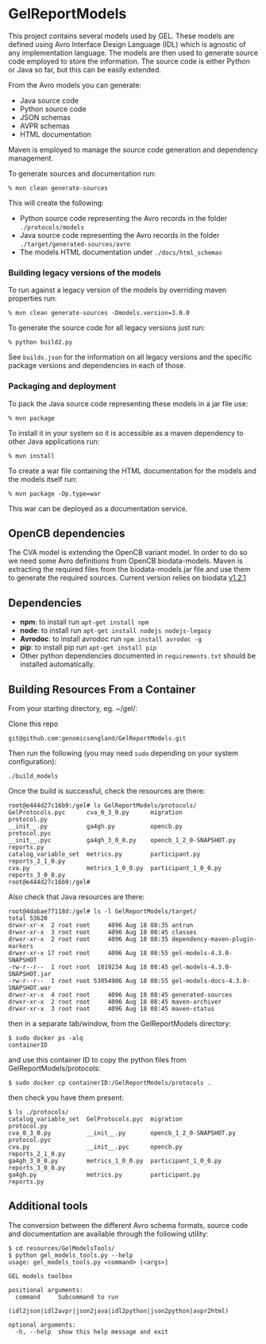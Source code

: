 
# GelReportModels

This project contains several models used by GEL. These models are defined using Avro Interface Design Language (IDL) which is agnostic of any implementation language. The models are then used to generate source code employed to store the information. The source code is either Python or Java so far, but this can be easily extended.

From the Avro models you can generate:
* Java source code
* Python source code
* JSON schemas
* AVPR schemas
* HTML documentation

Maven is employed to manage the source code generation and dependency management.

To generate sources and documentation run:
```
% mvn clean generate-sources
```

This will create the following:
* Python source code representing the Avro records in the folder `./protocols/models`
* Java source code representing the Avro records in the folder `./target/generated-sources/avro`
* The models HTML documentation under `./docs/html_schemas`

### Building legacy versions of the models

To run against a legacy version of the models by overriding maven properties run:
```
% mvn clean generate-sources -Dmodels.version=3.0.0
```

To generate the source code for all legacy versions just run:
```
% python build2.py
```

See `builds.json` for the information on all legacy versions and the specific package versions and dependencies in each of those.

### Packaging and deployment

To pack the Java source code representing these models in a jar file use:
```
% mvn package
```

To install it in your system so it is accessible as a maven dependency to other Java applications run:
```
% mvn install
```

To create a war file containing the HTML documentation for the models and the models itself run:
```
% mvn package -Dp.type=war
```
This war can be deployed as a documentation service.


## OpenCB dependencies

The CVA model is extending the OpenCB variant model. In order to do so we need some Avro definitions from OpenCB biodata-models. Maven is extracting the required files from the biodata-models.jar file and use them to generate the required sources.
Current version relies on biodata [v1.2.1](https://github.com/opencb/biodata/tree/v1.2.1)

## Dependencies

* **npm**: to install run `apt-get install npm`
* **node**: to install run `apt-get install nodejs nodejs-legacy`
* **Avrodoc**: to install avrodoc run `npm install avrodoc -g`
* **pip**: to install pip run `apt-get install pip`
* Other python dependencies documented in `requirements.txt` should be installed automatically.

## Building Resources From a Container
From your starting directory, eg. ~/gel/:

Clone this repo
```
git@github.com:genomicsengland/GelReportModels.git
```

Then run the following (you may need `sudo` depending on your system configuration):

```
./build_models
```
Once the build is successful, check the resources are there:
```
root@e444d27c16b9:/gel# ls GelReportModels/protocols/
GelProtocols.pyc      cva_0_3_0.py      migration                 protocol.py
__init__.py           ga4gh.py          opencb.py                 protocol.pyc
__init__.pyc          ga4gh_3_0_0.py    opencb_1_2_0-SNAPSHOT.py  reports.py
catalog_variable_set  metrics.py        participant.py            reports_2_1_0.py
cva.py                metrics_1_0_0.py  participant_1_0_0.py      reports_3_0_0.py
root@e444d27c16b9:/gel# 
```

Also check that Java resources are there:
```
root@4dabae77118d:/gel# ls -l GelReportModels/target/
total 53620
drwxr-xr-x  2 root root     4096 Aug 18 08:35 antrun
drwxr-xr-x  3 root root     4096 Aug 18 08:45 classes
drwxr-xr-x  2 root root     4096 Aug 18 08:35 dependency-maven-plugin-markers
drwxr-xr-x 17 root root     4096 Aug 18 08:55 gel-models-4.3.0-SNAPSHOT
-rw-r--r--  1 root root  1819234 Aug 18 08:45 gel-models-4.3.0-SNAPSHOT.jar
-rw-r--r--  1 root root 53054906 Aug 18 08:55 gel-models-docs-4.3.0-SNAPSHOT.war
drwxr-xr-x  4 root root     4096 Aug 18 08:45 generated-sources
drwxr-xr-x  2 root root     4096 Aug 18 08:45 maven-archiver
drwxr-xr-x  3 root root     4096 Aug 18 08:45 maven-status
```

then in a separate tab/window, from the GelReportModels directory:
```
$ sudo docker ps -alq
containerID
```
and use this container ID to copy the python files from GelReportModels/protocols:
```
$ sudo docker cp containerID:/GelReportModels/protocols .
```
then check you have them present:
```
$ ls ./protocols/
catalog_variable_set  GelProtocols.pyc  migration                 protocol.py
cva_0_3_0.py          __init__.py       opencb_1_2_0-SNAPSHOT.py  protocol.pyc
cva.py                __init__.pyc      opencb.py                 reports_2_1_0.py
ga4gh_3_0_0.py        metrics_1_0_0.py  participant_1_0_0.py      reports_3_0_0.py
ga4gh.py              metrics.py        participant.py            reports.py
```

## Additional tools

The conversion between the different Avro schema formats, source code and documentation are available through the following utility:
```
$ cd resources/GelModelsTools/
$ python gel_models_tools.py --help
usage: gel_models_tools.py <command> [<args>]

GEL models toolbox

positional arguments:
  command     Subcommand to run
              (idl2json|idl2avpr|json2java|idl2python|json2python|avpr2html)

optional arguments:
  -h, --help  show this help message and exit
```